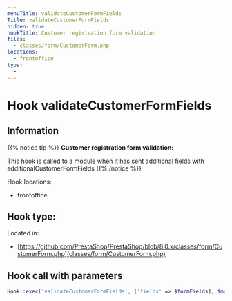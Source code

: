 ```yaml
---
menuTitle: validateCustomerFormFields
Title: validateCustomerFormFields
hidden: true
hookTitle: Customer registration form validation
files:
  - classes/form/CustomerForm.php
locations:
  - frontoffice
type:
  - 
---
```


# Hook validateCustomerFormFields

## Information

{{% notice tip %}}
**Customer registration form validation:** 

This hook is called to a module when it has sent additional fields with additionalCustomerFormFields
{{% /notice %}}

Hook locations: 
  - frontoffice

Hook type: 
  - 

Located in: 
  - [https://github.com/PrestaShop/PrestaShop/blob/8.0.x/classes/form/CustomerForm.php](classes/form/CustomerForm.php)

## Hook call with parameters

```php
Hook::exec('validateCustomerFormFields', ['fields' => $formFields], $moduleId, true)
```
